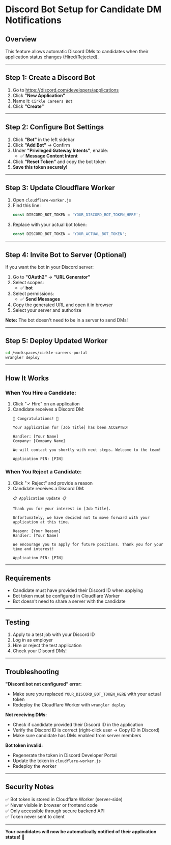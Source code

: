 # Discord Bot Setup for Candidate DM Notifications

## Overview
This feature allows automatic Discord DMs to candidates when their application status changes (Hired/Rejected).

---

## Step 1: Create a Discord Bot

1. Go to https://discord.com/developers/applications
2. Click **"New Application"**
3. Name it: `Cirkle Careers Bot`
4. Click **"Create"**

---

## Step 2: Configure Bot Settings

1. Click **"Bot"** in the left sidebar
2. Click **"Add Bot"** → Confirm
3. Under **"Privileged Gateway Intents"**, enable:
   - ✅ **Message Content Intent**
4. Click **"Reset Token"** and copy the bot token
5. **Save this token securely!**

---

## Step 3: Update Cloudflare Worker

1. Open `cloudflare-worker.js`
2. Find this line:
   ```javascript
   const DISCORD_BOT_TOKEN = 'YOUR_DISCORD_BOT_TOKEN_HERE';
   ```
3. Replace with your actual bot token:
   ```javascript
   const DISCORD_BOT_TOKEN = 'YOUR_ACTUAL_BOT_TOKEN';
   ```

---

## Step 4: Invite Bot to Server (Optional)

If you want the bot in your Discord server:

1. Go to **"OAuth2"** → **"URL Generator"**
2. Select scopes:
   - ✅ **bot**
3. Select permissions:
   - ✅ **Send Messages**
4. Copy the generated URL and open it in browser
5. Select your server and authorize

**Note:** The bot doesn't need to be in a server to send DMs!

---

## Step 5: Deploy Updated Worker

```bash
cd /workspaces/cirkle-careers-portal
wrangler deploy
```

---

## How It Works

### When You Hire a Candidate:
1. Click "✓ Hire" on an application
2. Candidate receives a Discord DM:
   ```
   🎉 Congratulations! 🎉

   Your application for [Job Title] has been ACCEPTED!

   Handler: [Your Name]
   Company: [Company Name]

   We will contact you shortly with next steps. Welcome to the team!

   Application PIN: [PIN]
   ```

### When You Reject a Candidate:
1. Click "✗ Reject" and provide a reason
2. Candidate receives a Discord DM:
   ```
   📋 Application Update 📋

   Thank you for your interest in [Job Title].

   Unfortunately, we have decided not to move forward with your application at this time.

   Reason: [Your Reason]
   Handler: [Your Name]

   We encourage you to apply for future positions. Thank you for your time and interest!

   Application PIN: [PIN]
   ```

---

## Requirements

- Candidate must have provided their Discord ID when applying
- Bot token must be configured in Cloudflare Worker
- Bot doesn't need to share a server with the candidate

---

## Testing

1. Apply to a test job with your Discord ID
2. Log in as employer
3. Hire or reject the test application
4. Check your Discord DMs!

---

## Troubleshooting

**"Discord bot not configured" error:**
- Make sure you replaced `YOUR_DISCORD_BOT_TOKEN_HERE` with your actual token
- Redeploy the Cloudflare Worker with `wrangler deploy`

**Not receiving DMs:**
- Check if candidate provided their Discord ID in the application
- Verify the Discord ID is correct (right-click user → Copy ID in Discord)
- Make sure candidate has DMs enabled from server members

**Bot token invalid:**
- Regenerate the token in Discord Developer Portal
- Update the token in `cloudflare-worker.js`
- Redeploy the worker

---

## Security Notes

✅ Bot token is stored in Cloudflare Worker (server-side)  
✅ Never visible in browser or frontend code  
✅ Only accessible through secure backend API  
✅ Token never sent to client  

---

**Your candidates will now be automatically notified of their application status!** 🎉
